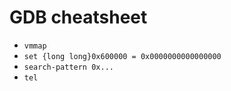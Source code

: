 # GDB cheatsheet

- `vmmap`
- `set {long long}0x600000 = 0x0000000000000000`
- `search-pattern 0x...`
- `tel`
